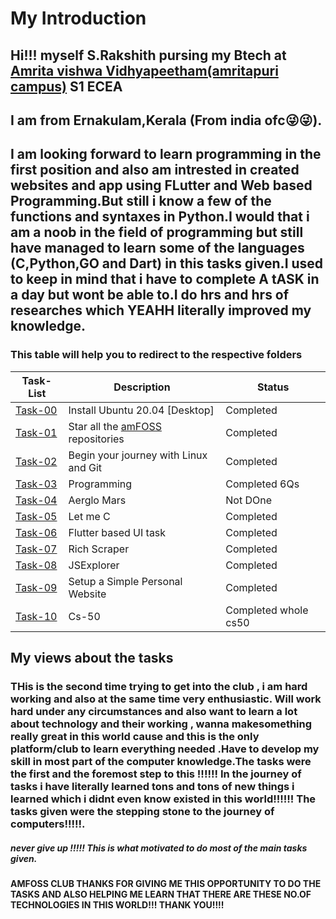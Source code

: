 # My Introduction

## Hi!!! myself S.Rakshith pursing my Btech at [Amrita vishwa Vidhyapeetham(amritapuri campus)](https://www.amrita.edu/campus/amritapuri) **S1 ECEA**

## I am from Ernakulam,Kerala (From india ofc😜😜).
## I am looking forward to learn programming in the first position and also am intrested in created websites and app using FLutter and Web based Programming.But still i know a few of the functions and syntaxes in Python.I would that i am a noob in the field of programming but still have managed to learn some of the languages (C,Python,GO and Dart) in this tasks given.I used to keep in mind that i have to complete **A tASK** in a day but wont be able to.I do hrs and hrs of researches which YEAHH literally improved my knowledge.

### This table will help you to redirect to the respective folders


 **Task-List**               | **Description**     | **Status**        |
 ----------------------------|---------------------|-------------------|
 [Task-00](https://github.com/rakshith6404/amfoss_tasks_main-2-/tree/main/task-00) | Install Ubuntu 20.04 [Desktop]                                    |Completed           |
 [Task-01](https://github.com/rakshith6404/amfoss_tasks_main-2-/tree/main/task-00) | Star all the [amFOSS](https://github.com/amfoss) repositories     |Completed           |
 [Task-02](https://github.com/rakshith6404/amfoss_tasks_main-2-/tree/main/task-00) | Begin your journey with Linux and Git                             |Completed           |
 [Task-03](https://github.com/rakshith6404/amfoss_tasks_main-2-/tree/main/task-00) | Programming                                                       |Completed 6Qs           |
 [Task-04](https://github.com/rakshith6404/amfoss_tasks_main-2-/tree/main/task-00) | Aerglo Mars                                                       |Not DOne            |
 [Task-05](https://github.com/rakshith6404/amfoss_tasks_main-2-/tree/main/task-00) | Let me C                                                          |Completed            |
 [Task-06](https://github.com/rakshith6404/amfoss_tasks_main-2-/tree/main/task-00) | Flutter based UI task                    |Completed|
 [Task-07](https://github.com/rakshith6404/amfoss_tasks_main-2-/tree/main/task-00) | Rich Scraper                                                      |Completed          |
 [Task-08](https://github.com/rakshith6404/amfoss_tasks_main-2-/tree/main/task-08) | JSExplorer                                                        |Completed           |
 [Task-09](https://github.com/rakshith6404/amfoss_tasks_main-2-/tree/main/task-00) | Setup a Simple Personal Website                                   |Completed            |
 [Task-10](https://github.com/rakshith6404/amfoss_tasks_main-2-/tree/main/task-00)| Cs-50                                                        |Completed whole cs50  |   

## My views about the tasks

### THis is the second time trying to get into the club , i am hard working and also at the same time very enthusiastic. Will work hard under any circumstances and also want to learn a lot about technology and their working , wanna makesomething really great in this world cause and this is the only platform/club to learn everything needed .Have to develop my skill in most part of the computer knowledge.The tasks were the first and the foremost step to this !!!!!! In the journey of tasks i have literally learned tons and tons of new things i learned which i didnt even know existed in this world!!!!!! The tasks given were the stepping stone to the journey of computers!!!!!.

##### never give up !!!!! This is what motivated to do most of the main tasks given.

**AMFOSS CLUB THANKS FOR GIVING ME THIS OPPORTUNITY TO DO THE TASKS AND ALSO HELPING ME LEARN THAT THERE ARE THESE NO.OF TECHNOLOGIES IN THIS WORLD!!! THANK YOU!!!!**
